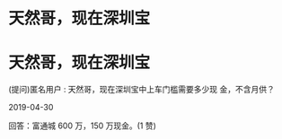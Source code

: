 # 天然哥，现在深圳宝

# 天然哥，现在深圳宝

(提问)匿名用户 : 天然哥，现在深圳宝中上车门槛需要多少现 金，不含月供？

2019-04-30

回答：富通城 600 万，150 万现金。(1 赞)